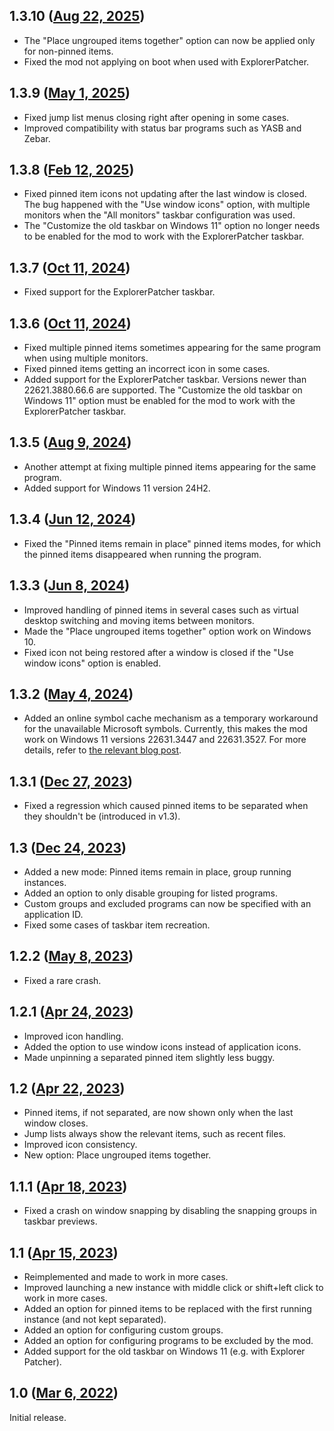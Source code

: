 ## 1.3.10 ([Aug 22, 2025](https://github.com/ramensoftware/windhawk-mods/blob/33da2cbc03614b05db6da7fbcaf009ca7060e2e6/mods/taskbar-grouping.wh.cpp))

* The "Place ungrouped items together" option can now be applied only for non-pinned items.
* Fixed the mod not applying on boot when used with ExplorerPatcher.

## 1.3.9 ([May 1, 2025](https://github.com/ramensoftware/windhawk-mods/blob/fd599038b18456c3a0bee87e2f2e3b0e2d321dfb/mods/taskbar-grouping.wh.cpp))

* Fixed jump list menus closing right after opening in some cases.
* Improved compatibility with status bar programs such as YASB and Zebar.

## 1.3.8 ([Feb 12, 2025](https://github.com/ramensoftware/windhawk-mods/blob/6dbf9a4b807f290ef52204bb86d9d091073e4bcf/mods/taskbar-grouping.wh.cpp))

* Fixed pinned item icons not updating after the last window is closed. The bug happened with the "Use window icons" option, with multiple monitors when the "All monitors" taskbar configuration was used.
* The "Customize the old taskbar on Windows 11" option no longer needs to be enabled for the mod to work with the ExplorerPatcher taskbar.

## 1.3.7 ([Oct 11, 2024](https://github.com/ramensoftware/windhawk-mods/blob/b2f3b382fc4b9699326678d9440c6164ead46fae/mods/taskbar-grouping.wh.cpp))

* Fixed support for the ExplorerPatcher taskbar.

## 1.3.6 ([Oct 11, 2024](https://github.com/ramensoftware/windhawk-mods/blob/46afafc524f2b7c879702a798e74e11f7fcfd70b/mods/taskbar-grouping.wh.cpp))

* Fixed multiple pinned items sometimes appearing for the same program when using multiple monitors.
* Fixed pinned items getting an incorrect icon in some cases.
* Added support for the ExplorerPatcher taskbar. Versions newer than 22621.3880.66.6 are supported. The "Customize the old taskbar on Windows 11" option must be enabled for the mod to work with the ExplorerPatcher taskbar.

## 1.3.5 ([Aug 9, 2024](https://github.com/ramensoftware/windhawk-mods/blob/32678e0ef871bf50c15cd8692b9317b869915542/mods/taskbar-grouping.wh.cpp))

* Another attempt at fixing multiple pinned items appearing for the same program.
* Added support for Windows 11 version 24H2.

## 1.3.4 ([Jun 12, 2024](https://github.com/ramensoftware/windhawk-mods/blob/2b6d67dad8cc2a2eb66f52202f7e0495252e8921/mods/taskbar-grouping.wh.cpp))

* Fixed the "Pinned items remain in place" pinned items modes, for which the pinned items disappeared when running the program.

## 1.3.3 ([Jun 8, 2024](https://github.com/ramensoftware/windhawk-mods/blob/dd54a40e9c8dd461d01ea9b1ef38bfa9436e533e/mods/taskbar-grouping.wh.cpp))

* Improved handling of pinned items in several cases such as virtual desktop switching and moving items between monitors.
* Made the "Place ungrouped items together" option work on Windows 10.
* Fixed icon not being restored after a window is closed if the "Use window icons" option is enabled.

## 1.3.2 ([May 4, 2024](https://github.com/ramensoftware/windhawk-mods/blob/63c5908556e699a14f3e007e9a7e709745f33224/mods/taskbar-grouping.wh.cpp))

* Added an online symbol cache mechanism as a temporary workaround for the unavailable Microsoft symbols. Currently, this makes the mod work on Windows 11 versions 22631.3447 and 22631.3527. For more details, refer to [the relevant blog post](https://ramensoftware.com/windhawk-and-symbol-download-errors).

## 1.3.1 ([Dec 27, 2023](https://github.com/ramensoftware/windhawk-mods/blob/a378597db91ccbf3a5bdbfbee7f3c3dd437010d7/mods/taskbar-grouping.wh.cpp))

* Fixed a regression which caused pinned items to be separated when they shouldn't be (introduced in v1.3).

## 1.3 ([Dec 24, 2023](https://github.com/ramensoftware/windhawk-mods/blob/f80c31b2a02a858d585c01b85fb3d5d5f1789555/mods/taskbar-grouping.wh.cpp))

* Added a new mode: Pinned items remain in place, group running instances.
* Added an option to only disable grouping for listed programs.
* Custom groups and excluded programs can now be specified with an application ID.
* Fixed some cases of taskbar item recreation.

## 1.2.2 ([May 8, 2023](https://github.com/ramensoftware/windhawk-mods/blob/fe7c3b4be6113f48dcdd876ed401e5ce104335da/mods/taskbar-grouping.wh.cpp))

* Fixed a rare crash.

## 1.2.1 ([Apr 24, 2023](https://github.com/ramensoftware/windhawk-mods/blob/59bcbf7c877ecdd7a5b70216e989489f899e7a80/mods/taskbar-grouping.wh.cpp))

* Improved icon handling.
* Added the option to use window icons instead of application icons.
* Made unpinning a separated pinned item slightly less buggy.

## 1.2 ([Apr 22, 2023](https://github.com/ramensoftware/windhawk-mods/blob/f472d07a9c4fc0cf94c18fde2a52570b6fbd82f2/mods/taskbar-grouping.wh.cpp))

* Pinned items, if not separated, are now shown only when the last window closes.
* Jump lists always show the relevant items, such as recent files.
* Improved icon consistency.
* New option: Place ungrouped items together.

## 1.1.1 ([Apr 18, 2023](https://github.com/ramensoftware/windhawk-mods/blob/3ba4830923ea4d304c20a50f41b49a8bff6f47d8/mods/taskbar-grouping.wh.cpp))

* Fixed a crash on window snapping by disabling the snapping groups in taskbar previews.

## 1.1 ([Apr 15, 2023](https://github.com/ramensoftware/windhawk-mods/blob/2931b75955e2e4db928760c5c29fb3048c4e6f7e/mods/taskbar-grouping.wh.cpp))

* Reimplemented and made to work in more cases.
* Improved launching a new instance with middle click or shift+left click to work in more cases.
* Added an option for pinned items to be replaced with the first running instance (and not kept separated).
* Added an option for configuring custom groups.
* Added an option for configuring programs to be excluded by the mod.
* Added support for the old taskbar on Windows 11 (e.g. with Explorer Patcher).

## 1.0 ([Mar 6, 2022](https://github.com/ramensoftware/windhawk-mods/blob/85322d8095db39e00abcd70168b490c9602c43d4/mods/taskbar-grouping.wh.cpp))

Initial release.
